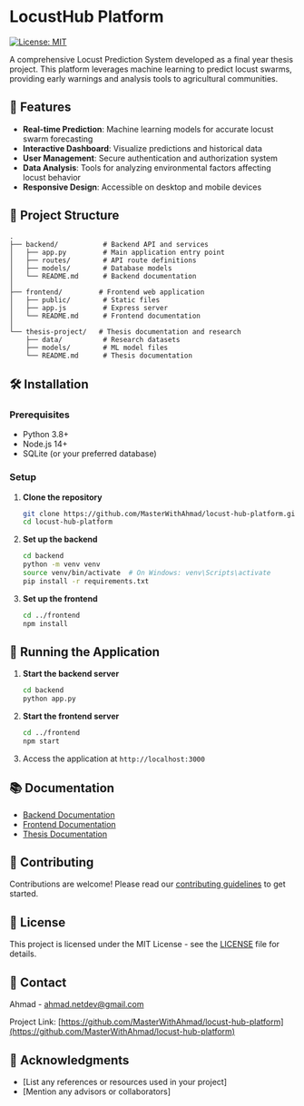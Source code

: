 # LocustHub Platform

[![License: MIT](https://img.shields.io/badge/License-MIT-yellow.svg)](https://opensource.org/licenses/MIT)

A comprehensive Locust Prediction System developed as a final year thesis project. This platform leverages machine learning to predict locust swarms, providing early warnings and analysis tools to agricultural communities.

## 🚀 Features

- **Real-time Prediction**: Machine learning models for accurate locust swarm forecasting
- **Interactive Dashboard**: Visualize predictions and historical data
- **User Management**: Secure authentication and authorization system
- **Data Analysis**: Tools for analyzing environmental factors affecting locust behavior
- **Responsive Design**: Accessible on desktop and mobile devices

## 📁 Project Structure

```
.
├── backend/           # Backend API and services
│   ├── app.py         # Main application entry point
│   ├── routes/        # API route definitions
│   ├── models/        # Database models
│   └── README.md      # Backend documentation
│
├── frontend/         # Frontend web application
│   ├── public/        # Static files
│   ├── app.js         # Express server
│   └── README.md      # Frontend documentation
│
└── thesis-project/   # Thesis documentation and research
    ├── data/          # Research datasets
    ├── models/        # ML model files
    └── README.md      # Thesis documentation
```

## 🛠️ Installation

### Prerequisites
- Python 3.8+
- Node.js 14+
- SQLite (or your preferred database)

### Setup

1. **Clone the repository**
   ```bash
   git clone https://github.com/MasterWithAhmad/locust-hub-platform.git
   cd locust-hub-platform
   ```

2. **Set up the backend**
   ```bash
   cd backend
   python -m venv venv
   source venv/bin/activate  # On Windows: venv\Scripts\activate
   pip install -r requirements.txt
   ```

3. **Set up the frontend**
   ```bash
   cd ../frontend
   npm install
   ```

## 🚦 Running the Application

1. **Start the backend server**
   ```bash
   cd backend
   python app.py
   ```

2. **Start the frontend server**
   ```bash
   cd ../frontend
   npm start
   ```

3. Access the application at `http://localhost:3000`

## 📚 Documentation

- [Backend Documentation](./backend/README.md)
- [Frontend Documentation](./frontend/README.md)
- [Thesis Documentation](./thesis-project/README.md)

## 🤝 Contributing

Contributions are welcome! Please read our [contributing guidelines](CONTRIBUTING.md) to get started.

## 📄 License

This project is licensed under the MIT License - see the [LICENSE](./LICENSE) file for details.

## 📧 Contact

Ahmad - [ahmad.netdev@gmail.com](mailto:ahmad.netdev@gmail.com)

Project Link: [https://github.com/MasterWithAhmad/locust-hub-platform](https://github.com/MasterWithAhmad/locust-hub-platform)

## 🙏 Acknowledgments

- [List any references or resources used in your project]
- [Mention any advisors or collaborators]
